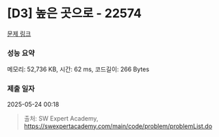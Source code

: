 # [D3] 높은 곳으로 - 22574 

[문제 링크](https://swexpertacademy.com/main/code/problem/problemDetail.do?contestProbId=AZIieDaq5AEDFAXd) 

### 성능 요약

메모리: 52,736 KB, 시간: 62 ms, 코드길이: 266 Bytes

### 제출 일자

2025-05-24 00:18



> 출처: SW Expert Academy, https://swexpertacademy.com/main/code/problem/problemList.do
